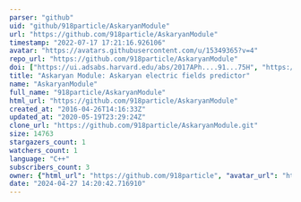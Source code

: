 ```yaml
---
parser: "github"
uid: "github/918particle/AskaryanModule"
url: "https://github.com/918particle/AskaryanModule"
timestamp: "2022-07-17 17:21:16.926106"
avatar: "https://avatars.githubusercontent.com/u/15349365?v=4"
repo_url: "https://github.com/918particle/AskaryanModule"
doi: ["https://ui.adsabs.harvard.edu/abs/2017APh....91...75H", "https://ui.adsabs.harvard.edu/abs/2016ascl.soft09020H/abstract"]
title: "Askaryan Module: Askaryan electric fields predictor"
name: "AskaryanModule"
full_name: "918particle/AskaryanModule"
html_url: "https://github.com/918particle/AskaryanModule"
created_at: "2016-04-26T14:16:33Z"
updated_at: "2020-05-19T23:29:24Z"
clone_url: "https://github.com/918particle/AskaryanModule.git"
size: 14763
stargazers_count: 1
watchers_count: 1
language: "C++"
subscribers_count: 3
owner: {"html_url": "https://github.com/918particle", "avatar_url": "https://avatars.githubusercontent.com/u/15349365?v=4", "login": "918particle", "type": "User"}
date: "2024-04-27 14:20:42.716910"
---
```


